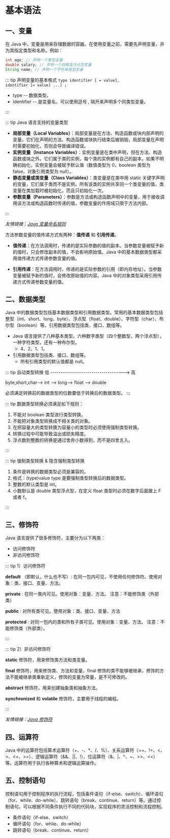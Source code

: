 # 基本语法

## 一、变量

在 Java 中，变量是用来存储数据的容器。在使用变量之前，需要先声明变量，并为其指定类型和名称。例如：

```java
int age; // 声明一个整型变量
double salary; // 声明一个双精度浮点型变量
String name; // 声明一个字符串类型变量
```

::: tip 声明变量的基本格式
<code>type identifier [ = value], identifier [= value] ...] ;</code>

- type -- 数据类型。
- identifier -- 是变量名，可以使用逗号 , 隔开来声明多个同类型变量。

:::

::: tip Java 语言支持的变量类型

- **局部变量（Local Variables）**：局部变量是在方法、构造函数或块内部声明的变量，它们在声明的方法、构造函数或块执行结束后被销毁，局部变量在声明时需要初始化，否则会导致编译错误。
- **实例变量（Instance Variables）**：实例变量是在类中声明，但在方法、构造函数或块之外，它们属于类的实例，每个类的实例都有自己的副本，如果不明确初始化，实例变量会被赋予默认值（数值类型为 0，boolean 类型为 false，对象引用类型为 null）。
- **静态变量或类变量（Class Variables）**：类变量是在类中用 static 关键字声明的变量，它们属于类而不是实例，所有该类的实例共享同一个类变量的值，类变量在类加载时被初始化，而且只初始化一次。
- **参数变量（Parameters）**：参数是方法或构造函数声明中的变量，用于接收调用该方法或构造函数时传递的值，参数变量的作用域只限于方法内部。

:::

_友情链接_：_[Java 变量命名规则](https://www.runoob.com/java/java-variable-naming-rules.html)_

方法参数变量的值传递方式有两种：**值传递** 和 **引用传递**。

- **值传递**：在方法调用时，传递的是实际参数的值的副本。当参数变量被赋予新的值时，只会修改副本的值，不会影响原始值。Java 中的基本数据类型都采用值传递方式传递参数变量的值。

- **引用传递**：在方法调用时，传递的是实际参数的引用（即内存地址）。当参数变量被赋予新的值时，会修改原始值的内容。Java 中的对象类型采用引用传递方式传递参数变量的值。

## 二、数据类型

Java 中的数据类型包括基本数据类型和引用数据类型。常用的基本数据类型包括整型（int、short、long、byte）、浮点型（float、double）、字符型（char）、布尔型（boolean）等。引用数据类型包括类、接口、数组等。

- Java 语言提供了八种基本类型。六种数字类型（四个整数型，两个浮点型），一种字符类型，还有一种布尔型。
  - 4、2、1、1。
- 引用数据类型包括类、接口、数组等。
  - 所有引用类型的默认值都是 null。

::: tip 自动类型转换
低 ------------------------------------> 高

byte,short,char—> int —> long—> float —> double

必须满足转换前的数据类型的位数要低于转换后的数据类型。
:::

::: tip 数据类型转换必须满足如下规则：

1. 不能对 boolean 类型进行类型转换。
2. 不能把对象类型转换成不相关类的对象。
3. 在把容量大的类型转换为容量小的类型时必须使用强制类型转换。
4. 转换过程中可能导致溢出或损失精度。
5. 浮点数到整数的转换是通过舍弃小数得到，而不是四舍五入。

:::

::: tip 强制类型转换 & 隐含强制类型转换

1. 条件是转换的数据类型必须是兼容的。
2. 格式：(type)value type 是要强制类型转换后的数据类型。
3. 整数的默认类型是 int。
4. 小数默认是 double 类型浮点型，在定义 float 类型时必须在数字后面跟上 F 或者 f。

:::

## 三、修饰符

Java 语言提供了很多修饰符，主要分为以下两类：

- 访问修饰符
- 非访问修饰符

::: tip 1）访问修饰符

**default** （即默认，什么也不写）: 在同一包内可见，不使用任何修饰符。使用对象：类、接口、变量、方法。

**private** : 在同一类内可见。使用对象：变量、方法。 注意：不能修饰类（外部类）

**public** : 对所有类可见。使用对象：类、接口、变量、方法

**protected** : 对同一包内的类和所有子类可见。使用对象：变量、方法。 注意：不能修饰类（外部类）。

:::

::: tip 2）非访问修饰符

**static** 修饰符，用来修饰类方法和类变量。

**final** 修饰符，用来修饰类、方法和变量，final 修饰的类不能够被继承，修饰的方法不能被继承类重新定义，修饰的变量为常量，是不可修改的。

**abstract** 修饰符，用来创建抽象类和抽象方法。

**synchronized** 和 **volatile** 修饰符，主要用于线程的编程。

:::

_友情链接：[Java 修饰符](https://www.runoob.com/java/java-modifier-types.html)_

## 四、运算符

Java 中的运算符包括算术运算符（+、-、\*、/、%）、关系运算符（==、!=、<、>、<=、>=）、逻辑运算符（&&、||、!）、位运算符（&、|、^、~、>>、<<）等。运算符用于执行各种算术和逻辑运算操作。

## 五、控制语句

控制语句用于控制程序的执行流程，包括条件语句（if-else、switch）、循环语句（for、while、do-while）、跳转语句（break、continue、return）等。通过控制语句，可以根据不同条件执行不同的代码块，实现程序的灵活控制和流程控制。

- 条件语句（if-else、switch）
- 循环语句（for、while、do-while）
- 跳转语句（break、continue、return）
